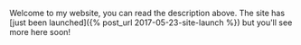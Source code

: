---
---
Welcome to my website, you can read the description above. The site has [just been launched]({% post_url 2017-05-23-site-launch %}) but you'll see more here soon!
